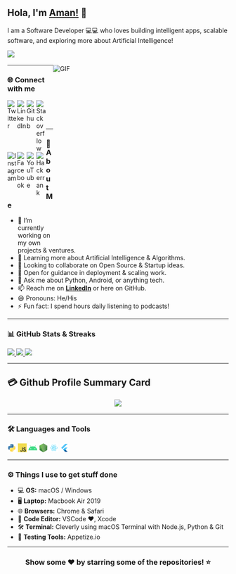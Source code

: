## Hola, I'm [Aman!](https://github.com/aman9113) 👋  
I am a Software Developer 💻💻 who loves building intelligent apps, scalable software, and exploring more about Artificial Intelligence!  

<p align="left">
<a href="https://github.com/antonkomarev/github-profile-views-counter">
    <img src="https://komarev.com/ghpvc/?username=aman9113&style=for-the-badge">
</a>
</p>

<img align="right" alt="GIF" src="https://user-images.githubusercontent.com/74038190/229223263-cf2e4b07-2615-4f87-9c38-e37600f8381a.gif" width="400" height="400" />

---

### 🌐 Connect with me
<a href="https://twitter.com/"><img align="left" alt="Twitter" width="22px" src="https://cdn.jsdelivr.net/npm/simple-icons@v3/icons/twitter.svg" /></a>
<a href="https://www.linkedin.com/in/aman9113/"><img align="left" alt="LinkedIn" width="22px" src="https://cdn.jsdelivr.net/npm/simple-icons@v3/icons/linkedin.svg" /></a>
<a href="https://github.com/aman9113"><img align="left" alt="Github" width="22px" src="https://cdn.jsdelivr.net/npm/simple-icons@v3/icons/github.svg" /></a>
<a href="https://stackoverflow.com/"><img align="left" alt="Stackoverflow" width="22px" src="https://cdn.jsdelivr.net/npm/simple-icons@v3/icons/stackoverflow.svg" /></a>
<a href="https://www.instagram.com/"><img align="left" alt="Instagram" width="22px" src="https://cdn.jsdelivr.net/npm/simple-icons@v3/icons/instagram.svg" /></a>
<a href="https://www.facebook.com/"><img align="left" alt="Facebook" width="22px" src="https://cdn.jsdelivr.net/npm/simple-icons@v3/icons/facebook.svg" /></a>
<a href="https://www.youtube.com/"><img align="left" alt="YouTube" width="22px" src="https://cdn.jsdelivr.net/npm/simple-icons@v3/icons/youtube.svg" /></a>
<a href="https://www.hackerrank.com/"><img align="left" alt="Hackerrank" width="22px" src="https://cdn.jsdelivr.net/npm/simple-icons@v3/icons/hackerrank.svg" /></a>  
<br/>
<br/>

---

### 🚀 About Me  
- 🔭 I’m currently working on my own projects & ventures.  
- 🌱 Learning more about Artificial Intelligence & Algorithms.  
- 👯 Looking to collaborate on Open Source & Startup ideas.  
- 🤔 Open for guidance in deployment & scaling work.  
- 💬 Ask me about Python, Android, or anything tech.  
- 📫 Reach me on **[LinkedIn](https://www.linkedin.com/in/aman9113/)** or here on GitHub.  
- 😄 Pronouns: He/His    
- ⚡ Fun fact: I spend hours daily listening to podcasts!  

---

### 📊 GitHub Stats & Streaks  

<a href="https://github.com/aman9113">
<img height="160em" src="https://github-readme-stats.vercel.app/api?username=aman9113&show_icons=true&theme=algolia&include_all_commits=true&count_private=true"/>
<img height="160em" src="https://github-readme-stats-eight-theta.vercel.app/api/top-langs/?username=aman9113&layout=compact&langs_count=6&theme=algolia"/>
<img height="160em" src="https://github-readme-streak-stats.herokuapp.com/?user=aman9113&theme=algolia"/>
</a>  

---

## 💳 Github Profile Summary Card  
<p align="center">
  <img src="https://github-profile-summary-cards.vercel.app/api/cards/profile-details?username=aman9113&theme=vue"/>
</p>

---

### 🛠️ Languages and Tools  
<code><img height="20" src="https://raw.githubusercontent.com/github/explore/master/topics/python/python.png"></code>
<code><img height="20" src="https://raw.githubusercontent.com/github/explore/master/topics/javascript/javascript.png"></code>
<code><img height="20" src="https://raw.githubusercontent.com/github/explore/master/topics/android/android.png"></code>
<code><img height="20" src="https://raw.githubusercontent.com/github/explore/master/topics/nodejs/nodejs.png"></code>
<code><img height="20" src="https://raw.githubusercontent.com/github/explore/master/topics/react/react.png"></code>
<code><img height="20" src="https://raw.githubusercontent.com/github/explore/master/topics/flutter/flutter.png"></code>  

---

### ⚙️ Things I use to get stuff done
- 💻 **OS:** macOS / Windows  
- 🖥️ **Laptop:** Macbook Air 2019  
- 🌐 **Browsers:** Chrome & Safari  
- 📝 **Code Editor:** VSCode ❤, Xcode  
- 🛠 **Terminal:** Cleverly using macOS Terminal with Node.js, Python & Git  
- 📱 **Testing Tools:** Appetize.io  

---

<div align="center">

### Show some ❤️ by starring some of the repositories! ⭐

</div>
